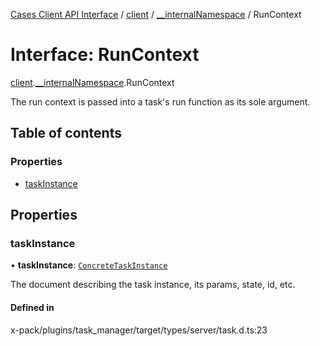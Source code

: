 [Cases Client API Interface](../README.md) / [client](../modules/client.md) / [\_\_internalNamespace](../modules/client.__internalNamespace.md) / RunContext

# Interface: RunContext

[client](../modules/client.md).[__internalNamespace](../modules/client.__internalNamespace.md).RunContext

The run context is passed into a task's run function as its sole argument.

## Table of contents

### Properties

- [taskInstance](client.__internalNamespace.RunContext.md#taskinstance)

## Properties

### taskInstance

• **taskInstance**: [`ConcreteTaskInstance`](client.__internalNamespace.ConcreteTaskInstance.md)

The document describing the task instance, its params, state, id, etc.

#### Defined in

x-pack/plugins/task_manager/target/types/server/task.d.ts:23
